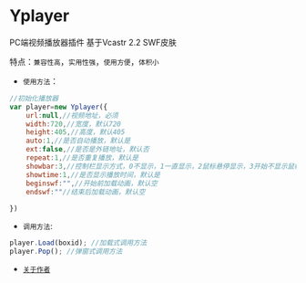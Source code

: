 # Yplayer
PC端视频播放器插件 基于Vcastr 2.2 SWF皮肤

特点：`兼容性高`，`实用性强`，`使用方便`，`体积小`

* `使用方法`：

```javascript
//初始化播放器
var player=new Yplayer({
	url:null,//视频地址，必须
	width:720,//宽度，默认720
	height:405,//高度，默认405
	auto:1,//是否自动播放，默认是
	ext:false,//是否是外链地址，默认否
	repeat:1,//是否重复播放，默认是
	showbar:3,//控制栏显示方式，0不显示，1一直显示，2鼠标悬停显示，3开始不显示鼠标悬停时显示，默认3
	showtime:1,//是否显示播放时间，默认是
	beginswf:"",//开始前加载动画，默认空
	endswf:""//结束后加载动画，默认空
	
})
```
* `调用方法`:

```javascript
player.Load(boxid); //加载式调用方法
player.Pop(); //弹窗式调用方法
```

* [`关于作者`](http://www.douchaoyang.com)
